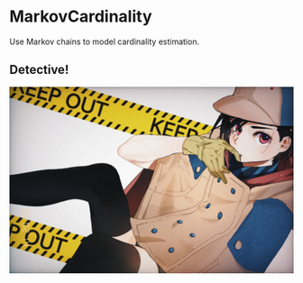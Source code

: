 # MarkovCardinality
Use Markov chains to model cardinality estimation.


## Detective!
![haru](haru.jpg)